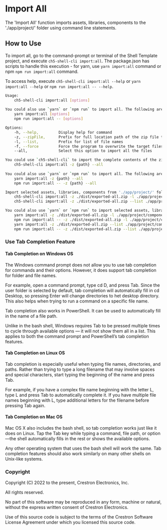 # Import All

The 'Import All' function imports assets, libraries, components to the './app/project/' folder using command line statements.

## How to Use

To import all, go to the command-prompt or terminal of the Shell Template project, and execute `ch5-shell-cli import:all`.
The package.json has scripts to handle this execution - for yarn, use `yarn import:all` command or npm  `npm run import:all` command.

To access help, execute `ch5-shell-cli import:all --help` or `yarn import:all --help` or `npm run import:all -- --help`.

```bash
Usage:
    ch5-shell-cli import:all [options]
    
You could also use `yarn` or `npm run` to import all. The following are the commands:
    yarn import:all [options]
    npm run import:all -- [options]

Options:
    -h, --help,         Display help for command
    -z, --zipFile,      Prefix for full location path of the zip file to be imported
    -l, --list,         Prefix for list of file names
    -f, --force         Force the program to overwrite the target files with the source files and avoid any confirmation
    --all,              Select this option to import all the files

You could use `ch5-shell-cli` to import the complete contents of the zip file to './app/project/' folder.
    ch5-shell-cli import:all -z {path} --all
    
You could also use `yarn` or `npm run` to import all. The following are the commands:
    yarn import:all -z {path} --all
    npm run import:all -- -z {path} --all

Import selected assets, libraries, components from './app/project/' folder. In this case, the filenames are mandatory in the command prompt. The filename must follow the complete path starting from './app/project/....'. Only filenames can be provided here (no folder paths). Multiple filenames can be provided in the command prompt. To achieve this, use the following commands
    ch5-shell-cli import:all -z ./dist/exported-all.zip -l ./app/project/components/pages/page1/page1.html ./app/project/assets/scss/_variables.scss
    ch5-shell-cli import:all -z ./dist/exported-all.zip --list ./app/project/components/pages/page1/page1.html ./app/project/assets/scss/_variables.scss

You could also use `yarn` or `npm run` to import selected assets, libraries, components from './app/project/' folder. The following are the commands:
    yarn import:all -z ./dist/exported-all.zip -l ./app/project/components/pages/page1/page1.html ./app/project/assets/scss/_variables.scss
    npm run import:all -- -z ./dist/exported-all.zip -l ./app/project/components/pages/page1/page1.html ./app/project/assets/scss/_variables.scss
    yarn import:all -z ./dist/exported-all.zip --list ./app/project/components/pages/page1/page1.html ./app/project/assets/scss/_variables.scss
    npm run import:all -- -z ./dist/exported-all.zip --list ./app/project/components/pages/page1/page1.html ./app/project/assets/scss/_variables.scss
```

### Use Tab Completion Feature

#### Tab Completion on Windows OS

The Windows command prompt does not allow you to use tab completion for commands and their options. However, it does support tab completion for folder and file names.

For example, open a command prompt, type cd D, and press Tab.  Since the user folder is selected by default, tab completion will automatically fill in cd Desktop, so pressing Enter will change directories to het desktop directory. This also helps when trying to run a command on a specific file name.

Tab completion also works in PowerShell. It can be used to automatically fill in the name of a file path.

Unlike in the bash shell, Windows requires Tab to be pressed multiple times to cycle through available options — it will not show them all in a list. This applies to both the command prompt and PowerShell’s tab completion features.

#### Tab Completion on Linux OS

Tab completion is especially useful when typing file names, directories, and paths. Rather than trying to type a long filename that may involve spaces and special characters, start typing the beginning of the name and press Tab.

For example, if you have a complex file name beginning with the letter L, type L and press Tab to automatically complete it. If you have multiple file names beginning with L, type additional letters for the filename before pressing Tab again.

#### Tab Completion on Mac OS

Mac OS X also includes the bash shell, so tab completion works just like it does on Linux. Tap the Tab key while typing a command, file path, or option—the shell automatically fills in the rest or shows the available options.

Any other operating system that uses the bash shell will work the same. Tab completion features should also work similarly on many other shells on Unix-like systems.


### Copyright

Copyright (C) 2022 to the present, Crestron Electronics, Inc.

All rights reserved.

No part of this software may be reproduced in any form, machine
or natural, without the express written consent of Crestron Electronics.

Use of this source code is subject to the terms of the Crestron Software License Agreement
under which you licensed this source code.